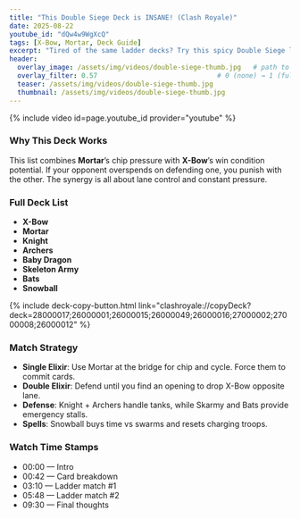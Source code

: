 ```yaml
---
title: "This Double Siege Deck is INSANE! (Clash Royale)"
date: 2025-08-22
youtube_id: "dQw4w9WgXcQ"
tags: [X-Bow, Mortar, Deck Guide]
excerpt: "Tired of the same ladder decks? Try this spicy Double Siege list — Mortar for chip, X-Bow for punishment."
header:
  overlay_image: /assets/img/videos/double-siege-thumb.jpg   # path to the hero image
  overlay_filter: 0.57                              # 0 (none) → 1 (full black)
  teaser: /assets/img/videos/double-siege-thumb.jpg
  thumbnail: /assets/img/videos/double-siege-thumb.jpg
---
```


{% include video id=page.youtube_id provider="youtube" %}

### Why This Deck Works
This list combines **Mortar**’s chip pressure with **X-Bow**’s win condition potential. If your opponent overspends on defending one, you punish with the other. The synergy is all about lane control and constant pressure.

### Full Deck List
- **X-Bow**  
- **Mortar**  
- **Knight**  
- **Archers**  
- **Baby Dragon**  
- **Skeleton Army**  
- **Bats**  
- **Snowball**  

{% include deck-copy-button.html link="clashroyale://copyDeck?deck=28000017;26000001;26000015;26000049;26000016;27000002;27000008;26000012" %}

### Match Strategy
- **Single Elixir**: Use Mortar at the bridge for chip and cycle. Force them to commit cards.  
- **Double Elixir**: Defend until you find an opening to drop X-Bow opposite lane.  
- **Defense**: Knight + Archers handle tanks, while Skarmy and Bats provide emergency stalls.  
- **Spells**: Snowball buys time vs swarms and resets charging troops.

### Watch Time Stamps
- 00:00 — Intro  
- 00:42 — Card breakdown  
- 03:10 — Ladder match #1  
- 05:48 — Ladder match #2  
- 09:30 — Final thoughts
